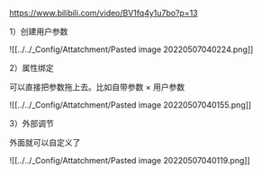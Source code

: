 https://www.bilibili.com/video/BV1fq4y1u7bo?p=13

1）创建用户参数

![[../../_Config/Attatchment/Pasted image 20220507040224.png]]

2）属性绑定

可以直接把参数拖上去。比如自带参数 × 用户参数

![[../../_Config/Attatchment/Pasted image 20220507040155.png]]

3）外部调节

外面就可以自定义了

![[../../_Config/Attatchment/Pasted image 20220507040119.png]]